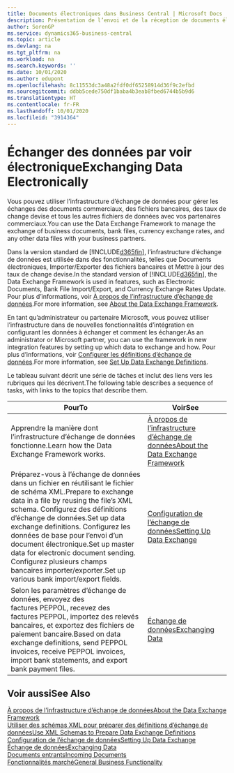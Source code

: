 ```yaml
---
title: Documents électroniques dans Business Central | Microsoft Docs
description: Présentation de l’envoi et de la réception de documents électroniques dans Business Central.
author: SorenGP
ms.service: dynamics365-business-central
ms.topic: article
ms.devlang: na
ms.tgt_pltfrm: na
ms.workload: na
ms.search.keywords: ''
ms.date: 10/01/2020
ms.author: edupont
ms.openlocfilehash: 8c11553dc3a48a2fdf0df65258914d36f9c2efbd
ms.sourcegitcommit: ddbb5cede750df1baba4b3eab8fbed6744b5b9d6
ms.translationtype: HT
ms.contentlocale: fr-FR
ms.lasthandoff: 10/01/2020
ms.locfileid: "3914364"
---
```

# <a name="exchanging-data-electronically"></a><span data-ttu-id="71b34-103">Échanger des données par voir électronique</span><span class="sxs-lookup"><span data-stu-id="71b34-103">Exchanging Data Electronically</span></span>
<span data-ttu-id="71b34-104">Vous pouvez utiliser l’infrastructure d’échange de données pour gérer les échanges des documents commerciaux, des fichiers bancaires, des taux de change devise et tous les autres fichiers de données avec vos partenaires commerciaux.</span><span class="sxs-lookup"><span data-stu-id="71b34-104">You can use the Data Exchange Framework to manage the exchange of business documents, bank files, currency exchange rates, and any other data files with your business partners.</span></span>

<span data-ttu-id="71b34-105">Dans la version standard de [!INCLUDE[d365fin](includes/d365fin_md.md)], l’infrastructure d’échange de données est utilisée dans des fonctionnalités, telles que Documents électroniques, Importer/Exporter des fichiers bancaires et Mettre à jour des taux de change devise.</span><span class="sxs-lookup"><span data-stu-id="71b34-105">In the standard version of [!INCLUDE[d365fin](includes/d365fin_md.md)], the Data Exchange Framework is used in features, such as Electronic Documents, Bank File Import/Export, and Currency Exchange Rates Update.</span></span> <span data-ttu-id="71b34-106">Pour plus d’informations, voir [À propos de l’infrastructure d’échange de données](across-about-the-data-exchange-framework.md).</span><span class="sxs-lookup"><span data-stu-id="71b34-106">For more information, see [About the Data Exchange Framework](across-about-the-data-exchange-framework.md).</span></span>

<span data-ttu-id="71b34-107">En tant qu’administrateur ou partenaire Microsoft, vous pouvez utiliser l’infrastructure dans de nouvelles fonctionnalités d’intégration en configurant les données à échanger et comment les échanger.</span><span class="sxs-lookup"><span data-stu-id="71b34-107">As an administrator or Microsoft partner, you can use the framework in new integration features by setting up which data to exchange and how.</span></span> <span data-ttu-id="71b34-108">Pour plus d’informations, voir [Configurer les définitions d’échange de données](across-how-to-set-up-data-exchange-definitions.md).</span><span class="sxs-lookup"><span data-stu-id="71b34-108">For more information, see [Set Up Data Exchange Definitions](across-how-to-set-up-data-exchange-definitions.md).</span></span>

<span data-ttu-id="71b34-109">Le tableau suivant décrit une série de tâches et inclut des liens vers les rubriques qui les décrivent.</span><span class="sxs-lookup"><span data-stu-id="71b34-109">The following table describes a sequence of tasks, with links to the topics that describe them.</span></span>  

|<span data-ttu-id="71b34-110">Pour</span><span class="sxs-lookup"><span data-stu-id="71b34-110">To</span></span>|<span data-ttu-id="71b34-111">Voir</span><span class="sxs-lookup"><span data-stu-id="71b34-111">See</span></span>|  
|--------|---------|  
|<span data-ttu-id="71b34-112">Apprendre la manière dont l’infrastructure d’échange de données fonctionne.</span><span class="sxs-lookup"><span data-stu-id="71b34-112">Learn how the Data Exchange Framework works.</span></span>|[<span data-ttu-id="71b34-113">À propos de l’infrastructure d’échange de données</span><span class="sxs-lookup"><span data-stu-id="71b34-113">About the Data Exchange Framework</span></span>](across-about-the-data-exchange-framework.md)|  
|<span data-ttu-id="71b34-114">Préparez-vous à l’échange de données dans un fichier en réutilisant le fichier de schéma XML.</span><span class="sxs-lookup"><span data-stu-id="71b34-114">Prepare to exchange data in a file by reusing the file’s XML schema.</span></span> <span data-ttu-id="71b34-115">Configurez des définitions d’échange de données.</span><span class="sxs-lookup"><span data-stu-id="71b34-115">Set up data exchange definitions.</span></span> <span data-ttu-id="71b34-116">Configurez les données de base pour l’envoi d’un document électronique.</span><span class="sxs-lookup"><span data-stu-id="71b34-116">Set up master data for electronic document sending.</span></span> <span data-ttu-id="71b34-117">Configurez plusieurs champs bancaires importer/exporter.</span><span class="sxs-lookup"><span data-stu-id="71b34-117">Set up various bank import/export fields.</span></span>|[<span data-ttu-id="71b34-118">Configuration de l’échange de données</span><span class="sxs-lookup"><span data-stu-id="71b34-118">Setting Up Data Exchange</span></span>](across-set-up-data-exchange.md)|  
|<span data-ttu-id="71b34-119">Selon les paramètres d’échange de données, envoyez des factures PEPPOL, recevez des factures PEPPOL, importez des relevés bancaires, et exportez des fichiers de paiement bancaire.</span><span class="sxs-lookup"><span data-stu-id="71b34-119">Based on data exchange definitions, send PEPPOL invoices, receive PEPPOL invoices, import bank statements, and export bank payment files.</span></span>|[<span data-ttu-id="71b34-120">Échange de données</span><span class="sxs-lookup"><span data-stu-id="71b34-120">Exchanging Data</span></span>](across-exchange-data.md)|  

## <a name="see-also"></a><span data-ttu-id="71b34-121">Voir aussi</span><span class="sxs-lookup"><span data-stu-id="71b34-121">See Also</span></span>  
[<span data-ttu-id="71b34-122">À propos de l’infrastructure d’échange de données</span><span class="sxs-lookup"><span data-stu-id="71b34-122">About the Data Exchange Framework</span></span>](across-about-the-data-exchange-framework.md)  
[<span data-ttu-id="71b34-123">Utiliser des schémas XML pour préparer des définitions d’échange de données</span><span class="sxs-lookup"><span data-stu-id="71b34-123">Use XML Schemas to Prepare Data Exchange Definitions</span></span>](across-how-to-use-xml-schemas-to-prepare-data-exchange-definitions.md)  
[<span data-ttu-id="71b34-124">Configuration de l’échange de données</span><span class="sxs-lookup"><span data-stu-id="71b34-124">Setting Up Data Exchange</span></span>](across-set-up-data-exchange.md)  
[<span data-ttu-id="71b34-125">Échange de données</span><span class="sxs-lookup"><span data-stu-id="71b34-125">Exchanging Data</span></span>](across-exchange-data.md)  
[<span data-ttu-id="71b34-126">Documents entrants</span><span class="sxs-lookup"><span data-stu-id="71b34-126">Incoming Documents</span></span>](across-income-documents.md)  
[<span data-ttu-id="71b34-127">Fonctionnalités marché</span><span class="sxs-lookup"><span data-stu-id="71b34-127">General Business Functionality</span></span>](ui-across-business-areas.md)
